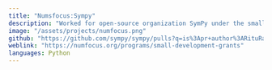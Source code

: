 ```yaml
---
title: "Numsfocus:Sympy"
description: "Worked for open-source organization SymPy under the small development grant program"
image: "/assets/projects/numfocus.png"
github: "https://github.com/sympy/sympy/pulls?q=is%3Apr+author%3ARituRajSingh878+is%3Aclosed"
weblink: "https://numfocus.org/programs/small-development-grants"
languages: Python
---
```

